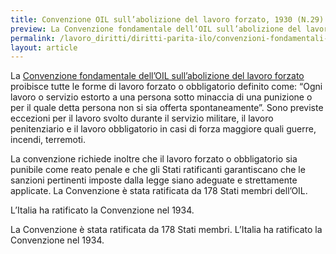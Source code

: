 ```yaml
---
title: Convenzione OIL sull’abolizione del lavoro forzato, 1930 (N.29)
preview: La Convenzione fondamentale dell’OIL sull’abolizione del lavoro forzato proibisce tutte le forme di lavoro forzato o obbligatorio
permalink: /lavoro_diritti/diritti-parita-ilo/convenzioni-fondamentali-ilo/lavoro-forzato
layout: article
---
```


La [Convenzione fondamentale dell’OIL sull’abolizione del lavoro forzato](https://www.ilo.org/rome/norme-del-lavoro-e-documenti/WCMS_152328/lang--it/index.htm) proibisce tutte 
le forme di lavoro forzato o obbligatorio definito come: “Ogni lavoro o servizio 
estorto a una persona sotto minaccia di una punizione o per il quale detta persona non si 
sia offerta spontaneamente”. Sono previste eccezioni per il lavoro svolto durante il 
servizio militare, il lavoro penitenziario e il lavoro obbligatorio in casi di forza 
maggiore quali guerre, incendi, terremoti.

La convenzione richiede inoltre che il lavoro forzato o obbligatorio sia punibile 
come reato penale e che gli Stati ratificanti garantiscano che le sanzioni pertinenti 
imposte dalla legge siano adeguate e strettamente applicate. La Convenzione è stata 
ratificata da 178 Stati membri dell’OIL. 

L’Italia ha ratificato la Convenzione nel 1934.

La Convenzione è stata ratificata da 178 Stati membri. L’Italia ha ratificato la Convenzione nel 1934.

